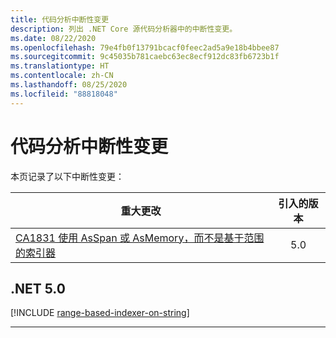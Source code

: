 ```yaml
---
title: 代码分析中断性变更
description: 列出 .NET Core 源代码分析器中的中断性变更。
ms.date: 08/22/2020
ms.openlocfilehash: 79e4fb0f13791bcacf0feec2ad5a9e18b4bbee87
ms.sourcegitcommit: 9c45035b781caebc63ec8ecf912dc83fb6723b1f
ms.translationtype: HT
ms.contentlocale: zh-CN
ms.lasthandoff: 08/25/2020
ms.locfileid: "88818048"
---
```

# <a name="code-analysis-breaking-changes"></a>代码分析中断性变更

本页记录了以下中断性变更：

| 重大更改 | 引入的版本 |
| - | :-: |
| [CA1831 使用 AsSpan 或 AsMemory，而不是基于范围的索引器](#ca1831-use-asspan-or-asmemory-instead-of-range-based-indexer) | 5.0 |

## <a name="net-50"></a>.NET 5.0

[!INCLUDE [range-based-indexer-on-string](../../../includes/core-changes/codeanalysis/5.0/range-based-indexer-on-string.md)]

***
